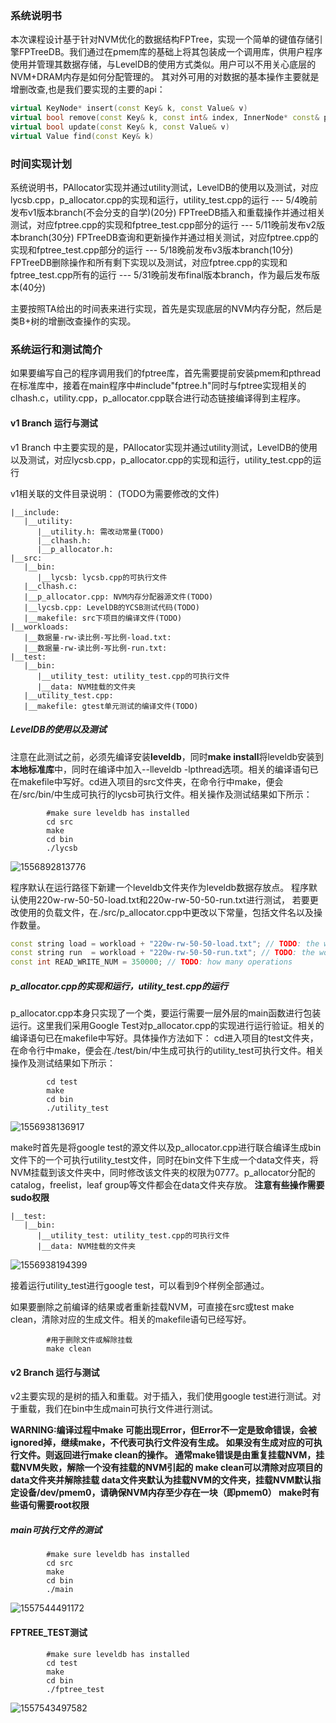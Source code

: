 ###  系统说明书

本次课程设计基于针对NVM优化的数据结构FPTree，实现一个简单的键值存储引擎FPTreeDB。我们通过在pmem库的基础上将其包装成一个调用库，供用户程序使用并管理其数据存储，与LevelDB的使用方式类似。用户可以不用关心底层的NVM+DRAM内存是如何分配管理的。
其对外可用的对数据的基本操作主要就是增删改查,也是我们要实现的主要的api：

```c++
virtual KeyNode* insert(const Key& k, const Value& v) 
virtual bool remove(const Key& k, const int& index, InnerNode* const& parent, bool &ifDelete)
virtual bool update(const Key& k, const Value& v) 
virtual Value find(const Key& k) 
```
### 时间实现计划
系统说明书，PAllocator实现并通过utility测试，LevelDB的使用以及测试，对应lycsb.cpp，p_allocator.cpp的实现和运行，utility_test.cpp的运行 --- 5/4晚前发布v1版本branch(不会分支的自学)(20分)
FPTreeDB插入和重载操作并通过相关测试，对应fptree.cpp的实现和fptree_test.cpp部分的运行 --- 5/11晚前发布v2版本branch(30分)
FPTreeDB查询和更新操作并通过相关测试，对应fptree.cpp的实现和fptree_test.cpp部分的运行 --- 5/18晚前发布v3版本branch(10分)
FPTreeDB删除操作和所有剩下实现以及测试，对应fptree.cpp的实现和fptree_test.cpp所有的运行 --- 5/31晚前发布final版本branch，作为最后发布版本(40分)

主要按照TA给出的时间表来进行实现，首先是实现底层的NVM内存分配，然后是类B+树的增删改查操作的实现。

### 系统运行和测试简介

如果要编写自己的程序调用我们的fptree库，首先需要提前安装pmem和pthread在标准库中，接着在main程序中#include"fptree.h"同时与fptree实现相关的clhash.c，utility.cpp，p_allocator.cpp联合进行动态链接编译得到主程序。

#### v1 Branch 运行与测试
v1 Branch 中主要实现的是，PAllocator实现并通过utility测试，LevelDB的使用以及测试，对应lycsb.cpp，p_allocator.cpp的实现和运行，utility_test.cpp的运行

v1相关联的文件目录说明：  (TODO为需要修改的文件)
```
|__include: 
   |__utility: 
      |__utility.h: 需改动常量(TODO)  
      |__clhash.h: 
      |__p_allocator.h:  
|__src: 
   |__bin:
      |__lycsb: lycsb.cpp的可执行文件 
   |__clhash.c: 
   |__p_allocator.cpp: NVM内存分配器源文件(TODO)  
   |__lycsb.cpp: LevelDB的YCSB测试代码(TODO)   
   |__makefile: src下项目的编译文件(TODO)  
|__workloads: 
   |__数据量-rw-读比例-写比例-load.txt:  
   |__数据量-rw-读比例-写比例-run.txt:  
|__test: 
   |__bin: 
      |__utility_test: utility_test.cpp的可执行文件 
      |__data: NVM挂载的文件夹
   |__utility_test.cpp: 
   |__makefile: gtest单元测试的编译文件(TODO)  
```

##### LevelDB的使用以及测试
注意在此测试之前，必须先编译安装**leveldb**，同时**make install**将leveldb安装到**本地标准库**中，同时在编译中加入--lleveldb -lpthread选项。相关的编译语句已在makefile中写好。cd进入项目的src文件夹，在命令行中make，便会在/src/bin/中生成可执行的lycsb可执行文件。相关操作及测试结果如下所示：

```shell
		#make sure leveldb has installed
		cd src
		make
		cd bin
		./lycsb
```

![1556892813776](../asset/leveldb.png)

程序默认在运行路径下新建一个leveldb文件夹作为leveldb数据存放点。
程序默认使用220w-rw-50-50-load.txt和220w-rw-50-50-run.txt进行测试，
若要更改使用的负载文件，在./src/p_allocator.cpp中更改以下常量，包括文件名以及操作数量。

``` C++
const string load = workload + "220w-rw-50-50-load.txt"; // TODO: the workload_load filename
const string run  = workload + "220w-rw-50-50-run.txt"; // TODO: the workload_run filename
const int READ_WRITE_NUM = 350000; // TODO: how many operations
```
##### p_allocator.cpp的实现和运行，utility_test.cpp的运行 
p_allocator.cpp本身只实现了一个类，要运行需要一层外层的main函数进行包装运行。这里我们采用Google Test对p_allocator.cpp的实现进行运行验证。相关的编译语句已在makefile中写好。具体操作方法如下：
cd进入项目的test文件夹，在命令行中make，便会在./test/bin/中生成可执行的utility_test可执行文件。相关操作及测试结果如下所示：

```shell
		cd test
		make
		cd bin
		./utility_test
```
![1556938136917](../asset/mount.png)

make时首先是将google test的源文件以及p_allocator.cpp进行联合编译生成bin文件下的一个可执行utility_test文件，同时在bin文件下生成一个data文件夹，将NVM挂载到该文件夹中，同时修改该文件夹的权限为0777。p_allocator分配的catalog，freelist，leaf group等文件都会在data文件夹存放。
**注意有些操作需要sudo权限**

```
|__test: 
   |__bin: 
      |__utility_test: utility_test.cpp的可执行文件 
      |__data: NVM挂载的文件夹
```

![1556938194399](../asset/googletest.png)

接着运行utility_test进行google test，可以看到9个样例全部通过。

如果要删除之前编译的结果或者重新挂载NVM，可直接在src或test make clean，清除对应的生成文件。相关的makefile语句已经写好。     

``` shell
		#用于删除文件或解除挂载
		make clean
```


#### v2  Branch 运行与测试
v2主要实现的是树的插入和重载。对于插入，我们使用google test进行测试。对于重载，我们在bin中生成main可执行文件进行测试。

**WARNING:编译过程中make 可能出现Error，但Error不一定是致命错误，会被ignored掉，继续make，不代表可执行文件没有生成。
如果没有生成对应的可执行文件。则返回进行make clean的操作。
通常make错误是由重复挂载NVM，挂载NVM失败，解除一个没有挂载的NVM引起的
make clean可以清除对应项目的data文件夹并解除挂载
data文件夹默认为挂载NVM的文件夹，挂载NVM默认指定设备/dev/pmem0，请确保NVM内存至少存在一块（即pmem0）
make时有些语句需要root权限**

##### main可执行文件的测试
```shell
		#make sure leveldb has installed
		cd src
		make
		cd bin
		./main
```
![1557544491172](../asset/main.png)


#### FPTREE_TEST测试
```shell
		#make sure leveldb has installed
		cd test
		make
		cd bin
		./fptree_test
```
![1557543497582](../asset/treev2.png)

